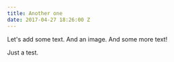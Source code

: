 ```yaml
---
title: Another one
date: 2017-04-27 18:26:00 Z
---
```


Let's add some text. And an image.
And some more text!

Just a test.